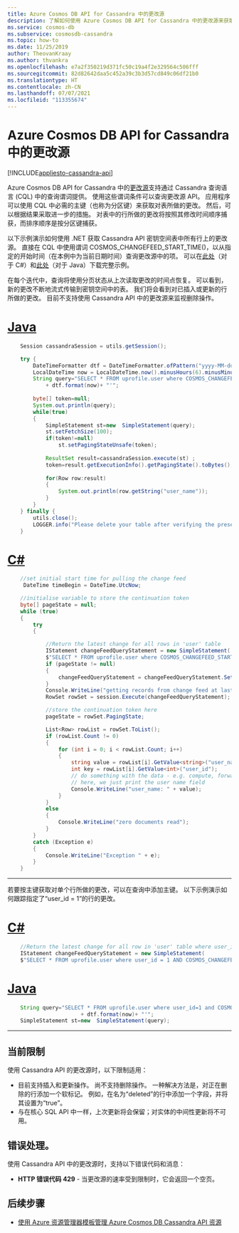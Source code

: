 ```yaml
---
title: Azure Cosmos DB API for Cassandra 中的更改源
description: 了解如何使用 Azure Cosmos DB API for Cassandra 中的更改源来获取对数据所做的更改。
ms.service: cosmos-db
ms.subservice: cosmosdb-cassandra
ms.topic: how-to
ms.date: 11/25/2019
author: TheovanKraay
ms.author: thvankra
ms.openlocfilehash: e7a2f350219d371fc50c19a4f2e329564c506fff
ms.sourcegitcommit: 82d82642daa5c452a39c3b3d57cd849c06df21b0
ms.translationtype: HT
ms.contentlocale: zh-CN
ms.lasthandoff: 07/07/2021
ms.locfileid: "113355674"
---
```

# <a name="change-feed-in-the-azure-cosmos-db-api-for-cassandra"></a>Azure Cosmos DB API for Cassandra 中的更改源
[!INCLUDE[appliesto-cassandra-api](includes/appliesto-cassandra-api.md)]

Azure Cosmos DB API for Cassandra 中的[更改源](change-feed.md)支持通过 Cassandra 查询语言 (CQL) 中的查询谓词提供。 使用这些谓词条件可以查询更改源 API。 应用程序可以使用 CQL 中必需的主键（也称为分区键）来获取对表所做的更改。 然后，可以根据结果采取进一步的措施。 对表中的行所做的更改将按照其修改时间顺序捕获，而排序顺序是按分区键捕获。

以下示例演示如何使用 .NET 获取 Cassandra API 密钥空间表中所有行上的更改源。 直接在 CQL 中使用谓词 COSMOS_CHANGEFEED_START_TIME()，以从指定的开始时间（在本例中为当前日期时间）查询更改源中的项。 可以在[此处](/samples/azure-samples/azure-cosmos-db-cassandra-change-feed/cassandra-change-feed/)（对于 C#）和[此处](https://github.com/Azure-Samples/cosmos-changefeed-cassandra-java)（对于 Java）下载完整示例。

在每个迭代中，查询将使用分页状态从上次读取更改的时间点恢复。 可以看到，新的更改不断地流式传输到密钥空间中的表。 我们将会看到对已插入或更新的行所做的更改。 目前不支持使用 Cassandra API 中的更改源来监视删除操作。

# <a name="java"></a>[Java](#tab/java)

```java
    Session cassandraSession = utils.getSession();

    try {
        DateTimeFormatter dtf = DateTimeFormatter.ofPattern("yyyy-MM-dd HH:mm:ss");  
        LocalDateTime now = LocalDateTime.now().minusHours(6).minusMinutes(30);  
        String query="SELECT * FROM uprofile.user where COSMOS_CHANGEFEED_START_TIME()='" 
            + dtf.format(now)+ "'";
        
        byte[] token=null; 
        System.out.println(query); 
        while(true)
        {
            SimpleStatement st=new  SimpleStatement(query);
            st.setFetchSize(100);
            if(token!=null)
                st.setPagingStateUnsafe(token);
            
            ResultSet result=cassandraSession.execute(st) ;
            token=result.getExecutionInfo().getPagingState().toBytes();
            
            for(Row row:result)
            {
                System.out.println(row.getString("user_name"));
            }
        }
    } finally {
        utils.close();
        LOGGER.info("Please delete your table after verifying the presence of the data in portal or from CQL");
    }
```

# <a name="c"></a>[C#](#tab/csharp)

```C#
    //set initial start time for pulling the change feed
     DateTime timeBegin = DateTime.UtcNow;

    //initialise variable to store the continuation token
    byte[] pageState = null;
    while (true)
    {
        try
        {

            //Return the latest change for all rows in 'user' table    
            IStatement changeFeedQueryStatement = new SimpleStatement(
            $"SELECT * FROM uprofile.user where COSMOS_CHANGEFEED_START_TIME() = '{timeBegin.ToString("yyyy-MM-ddTHH:mm:ss.fffZ", CultureInfo.InvariantCulture)}'");
            if (pageState != null)
            {
                changeFeedQueryStatement = changeFeedQueryStatement.SetPagingState(pageState);
            }
            Console.WriteLine("getting records from change feed at last page state....");
            RowSet rowSet = session.Execute(changeFeedQueryStatement);

            //store the continuation token here
            pageState = rowSet.PagingState;

            List<Row> rowList = rowSet.ToList();
            if (rowList.Count != 0)
            {
                for (int i = 0; i < rowList.Count; i++)
                {
                    string value = rowList[i].GetValue<string>("user_name");
                    int key = rowList[i].GetValue<int>("user_id");
                    // do something with the data - e.g. compute, forward to another event, function, etc.
                    // here, we just print the user name field
                    Console.WriteLine("user_name: " + value);
                }
            }
            else
            {
                Console.WriteLine("zero documents read");
            }
        }
        catch (Exception e)
        {
            Console.WriteLine("Exception " + e);
        }
    }

```
---

若要按主键获取对单个行所做的更改，可以在查询中添加主键。 以下示例演示如何跟踪指定了“user_id = 1”的行的更改。

# <a name="c"></a>[C#](#tab/csharp)

```C#
    //Return the latest change for all row in 'user' table where user_id = 1
    IStatement changeFeedQueryStatement = new SimpleStatement(
    $"SELECT * FROM uprofile.user where user_id = 1 AND COSMOS_CHANGEFEED_START_TIME() = '{timeBegin.ToString("yyyy-MM-ddTHH:mm:ss.fffZ", CultureInfo.InvariantCulture)}'");

```

# <a name="java"></a>[Java](#tab/java)

```java
    String query="SELECT * FROM uprofile.user where user_id=1 and COSMOS_CHANGEFEED_START_TIME()='" 
                       + dtf.format(now)+ "'";
    SimpleStatement st=new  SimpleStatement(query);
```
---
## <a name="current-limitations"></a>当前限制

使用 Cassandra API 的更改源时，以下限制适用：

* 目前支持插入和更新操作。 尚不支持删除操作。 一种解决方法是，对正在删除的行添加一个软标记。 例如，在名为“deleted”的行中添加一个字段，并将其设置为“true”。
* 与在核心 SQL API 中一样，上次更新将会保留；对实体的中间性更新将不可用。


## <a name="error-handling"></a>错误处理。

使用 Cassandra API 中的更改源时，支持以下错误代码和消息：

* **HTTP 错误代码 429** - 当更改源的速率受到限制时，它会返回一个空页。

## <a name="next-steps"></a>后续步骤

* [使用 Azure 资源管理器模板管理 Azure Cosmos DB Cassandra API 资源](./templates-samples-cassandra.md)